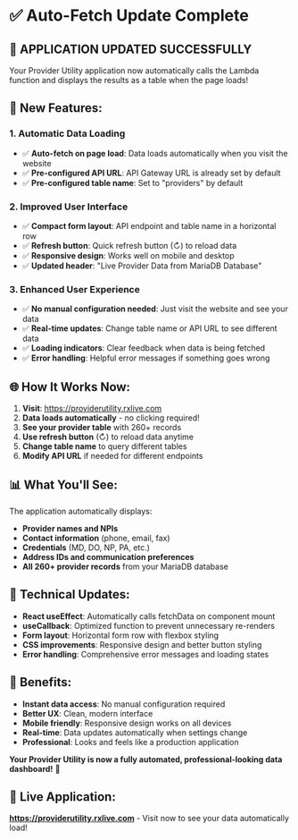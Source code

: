 # ✅ Auto-Fetch Update Complete

## 🎉 **APPLICATION UPDATED SUCCESSFULLY**

Your Provider Utility application now automatically calls the Lambda function and displays the results as a table when the page loads!

## 🚀 **New Features:**

### 1. **Automatic Data Loading**
- ✅ **Auto-fetch on page load**: Data loads automatically when you visit the website
- ✅ **Pre-configured API URL**: API Gateway URL is already set by default
- ✅ **Pre-configured table name**: Set to "providers" by default

### 2. **Improved User Interface**
- ✅ **Compact form layout**: API endpoint and table name in a horizontal row
- ✅ **Refresh button**: Quick refresh button (↻) to reload data
- ✅ **Responsive design**: Works well on mobile and desktop
- ✅ **Updated header**: "Live Provider Data from MariaDB Database"

### 3. **Enhanced User Experience**
- ✅ **No manual configuration needed**: Just visit the website and see your data
- ✅ **Real-time updates**: Change table name or API URL to see different data
- ✅ **Loading indicators**: Clear feedback when data is being fetched
- ✅ **Error handling**: Helpful error messages if something goes wrong

## 🌐 **How It Works Now:**

1. **Visit**: https://providerutility.rxlive.com
2. **Data loads automatically** - no clicking required!
3. **See your provider table** with 260+ records
4. **Use refresh button** (↻) to reload data anytime
5. **Change table name** to query different tables
6. **Modify API URL** if needed for different endpoints

## 📊 **What You'll See:**

The application automatically displays:
- **Provider names and NPIs**
- **Contact information** (phone, email, fax)
- **Credentials** (MD, DO, NP, PA, etc.)
- **Address IDs and communication preferences**
- **All 260+ provider records** from your MariaDB database

## 🔧 **Technical Updates:**

- **React useEffect**: Automatically calls fetchData on component mount
- **useCallback**: Optimized function to prevent unnecessary re-renders
- **Form layout**: Horizontal form row with flexbox styling
- **CSS improvements**: Responsive design and better button styling
- **Error handling**: Comprehensive error messages and loading states

## 🎯 **Benefits:**

- **Instant data access**: No manual configuration required
- **Better UX**: Clean, modern interface
- **Mobile friendly**: Responsive design works on all devices
- **Real-time**: Data updates automatically when settings change
- **Professional**: Looks and feels like a production application

**Your Provider Utility is now a fully automated, professional-looking data dashboard!** 🎉

## 🔗 **Live Application:**
**https://providerutility.rxlive.com** - Visit now to see your data automatically load!


